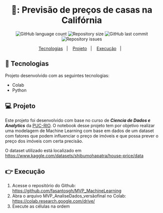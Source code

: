 <h1 align="center">
📖: Previsão de preços de casas na Califórnia
</h1>

<p align="center">
  <img alt="GitHub language count" src="https://img.shields.io/github/languages/count/fasantosgh/MVP_AnaliseDados">
  <img alt="Repository size" src="https://img.shields.io/github/repo-size/fasantosgh/MVP_AnaliseDados">
  <img alt="GitHub last commit" src="https://img.shields.io/github/last-commit/fasantosgh/MVP_AnaliseDados" >
  <img alt="Repository issues" src="https://img.shields.io/github/issues/fasantosgh/MVP_AnaliseDados">
</p>

<p align="center">
  <a href="#-tecnologias">Tecnologias</a>&nbsp;&nbsp;&nbsp;|&nbsp;&nbsp;&nbsp;
  <a href="#-projeto">Projeto</a>&nbsp;&nbsp;&nbsp;|&nbsp;&nbsp;&nbsp;
  <a href="#-Execução">Execução</a>&nbsp;&nbsp;&nbsp;|&nbsp;&nbsp;&nbsp;
</p>

## 🚀 Tecnologias 

Projeto desenvolvido com as seguintes tecnologias:

- Colab
- Python


## 💻 Projeto

Este projeto foi desenvolvido com base no curso de  *__Ciencia de Dados e Analytics__* da [PUC-RIO](https://www.puc-rio.br/index.html). O notebook desse projeto tem por objetivo realizar uma modelagem de Machine Learning com base em
dados de um dataset com fatores que podem influenciar o preço de imóveis e que possa prever o preço dos imóveis com
certa precisão.

O dataset utilizado está localizado em https://www.kaggle.com/datasets/shibumohapatra/house-price/data
  
 
## 👉 Execução

1. Acesse o repositório do Github: https://github.com/fasantosgh/MVP_MachineLearning
2. Abra o arquivo MVP_AnaliseDados_versãofinal no Colab: https://colab.research.google.com/drive/
3. Execute as células na ordem

